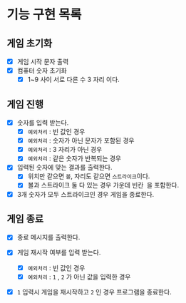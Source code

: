 # 기능 구현 목록
## 게임 초기화
- [X] 게임 시작 문자 출력
- [X] 컴퓨터 숫자 초기화
    - [X] 1~9 사이 서로 다른 수 3 자리 이다.

## 게임 진행
- [X] 숫자를 입력 받는다.
    - [X] `예외처리` : 빈 값인 경우
    - [X] `예외처리` : 숫자가 아닌 문자가 포함된 경우
    - [X] `예외처리` : 3 자리가 아닌 경우
    - [X] `예외처리` : 같은 숫자가 반복되는 경우
- [X] 입력된 숫자에 맞는 결과를 출력한다.
    - [X] 위치만 같으면 `볼`, 자리도 같으면 `스트라이크`이다.
    - [X] 볼과 스트라이크 둘 다 있는 경우 가운데 빈칸` `을 포함한다.
- [X] 3개 숫자가 모두 스트라이크인 경우 게임을 종료한다.

## 게임 종료
- [X] 종료 메시지를 출력한다.
- [X] 게임 재시작 여부를 입력 받는다.
    - [X] `예외처리` : 빈 값인 경우
    - [X] `예외처리` : `1` , `2` 가 아닌 값을 입력한 경우
- [X] `1` 입력시 게임을 재시작하고 `2` 인 경우 프로그램을 종료한다.  
  